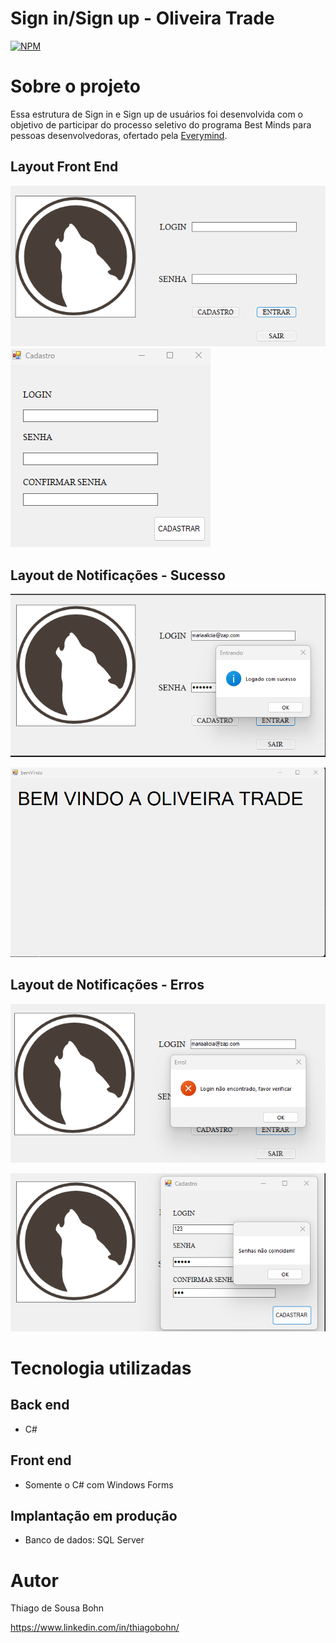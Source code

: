 # Sign in/Sign up - Oliveira Trade
[![NPM](https://img.shields.io/npm/l/react)](https://github.com/youngbohn/everymind_oliveiratrade/blob/master/LICENSE) 

# Sobre o projeto

Essa estrutura de Sign in e Sign up de usuários foi desenvolvida com o objetivo de participar do processo seletivo do programa Best Minds para pessoas desenvolvedoras, ofertado pela [Everymind](https://www.everymind.com.br/ "Site da Everymind").


## Layout Front End
![Tela de Login](https://github.com/youngbohn/everymind_oliveiratrade/blob/master/assets/asset_login.png) ![Tela de Cadastro](https://github.com/youngbohn/everymind_oliveiratrade/blob/master/assets/asset_cadastro.png)

## Layout de Notificações - Sucesso
![Senha Sucesso](https://github.com/youngbohn/everymind_oliveiratrade/blob/master/assets/asset_sucesso.png)

![Bem Vindo](https://github.com/youngbohn/everymind_oliveiratrade/blob/master/assets/asset_bemVindo.png)

## Layout de Notificações - Erros
![Login não encontrado](https://github.com/youngbohn/everymind_oliveiratrade/blob/master/assets/asset_erro.png)

![Senha não coincide](https://github.com/youngbohn/everymind_oliveiratrade/blob/master/assets/asset_senhaNaoCoincide.png)
# Tecnologia utilizadas
## Back end
- C#

## Front end
- Somente o C# com Windows Forms

## Implantação em produção
- Banco de dados: SQL Server


# Autor

Thiago de Sousa Bohn

https://www.linkedin.com/in/thiagobohn/
